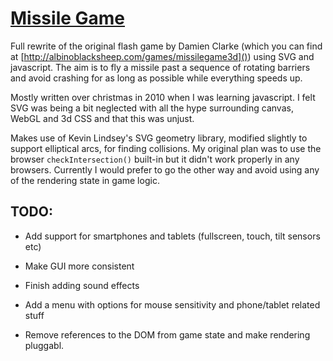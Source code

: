 [Missile Game](http://missile-game.bwhmather.com)
====================================

Full rewrite of the original flash game by Damien Clarke (which you can
find at [http://albinoblacksheep.com/games/missilegame3d]()) using SVG and
javascript.  The aim is to fly a missile past a sequence of rotating barriers and avoid
crashing for as long as possible while everything speeds up.

Mostly written over christmas in 2010 when I was learning javascript.  I felt SVG was being
a bit neglected with all the hype surrounding canvas, WebGL and 3d CSS and that
this was unjust.

Makes use of Kevin Lindsey's SVG geometry library, modified slightly to support
elliptical arcs, for finding collisions.  My original plan was to use the
browser `checkIntersection()` built-in but it didn't work properly in any
browsers.  Currently I would prefer to go the other way and avoid using any of
the rendering state in game logic.


TODO:
----
  * Add support for smartphones and tablets (fullscreen, touch, tilt sensors etc)

  * Make GUI more consistent

  * Finish adding sound effects

  * Add a menu with options for mouse sensitivity and phone/tablet related stuff

  * Remove references to the DOM from game state and make rendering pluggabl.
